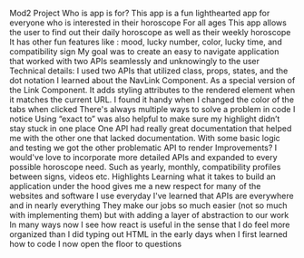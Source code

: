 Mod2 Project
Who is app is for?
This app is a fun lighthearted app for everyone who is interested in their horoscope
For all ages
This app allows the user to find out their daily horoscope as well as their weekly horoscope
It has other fun features like : mood, lucky number, color, lucky time, and compatibility sign
My goal was to create an easy to navigate application that worked with two APIs seamlessly and unknowingly to the user
Technical details:
I used two APIs that utilized class, props, states, and the dot notation
I learned about the NavLink Component. As a special version of the Link Component. It adds styling attributes to the rendered element when it matches the current URL.
I found it handy when I changed the color of the tabs when clicked
There's always multiple ways to solve a problem in code I notice
Using “exact to” was also helpful to make sure my highlight didn’t stay stuck in one place
One API had really great documentation that helped me with the other one that lacked documentation.
With some basic logic and testing we got the other problematic API to render
Improvements?
I would've love to incorporate more detailed APIs and expanded to every possible horoscope need. Such as yearly, monthly, compatibility profiles between signs, videos etc.
Highlights
Learning what it takes to build an application under the hood gives me a new respect for many of the websites and software I use everyday
I've learned that APIs are everywhere and in nearly everything
They make our jobs so much easier (not so much with implementing them) but with adding a layer of abstraction to our work
In many ways now I see how react is useful in the sense that I do feel more organized than I did typing out HTML in the early days when I first learned how to code
I now open the floor to questions
